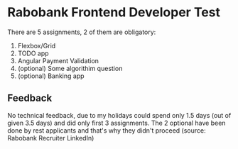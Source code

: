 # Rabobank Frontend Developer Test

There are 5 assignments, 2 of them are obligatory:

1. Flexbox/Grid
2. TODO app
3. Angular Payment Validation
4. (optional) Some algorithim question
5. (optional) Banking app

## Feedback

No technical feedback, due to my holidays could spend only 1.5 days (out of given 3.5 days) and did only first 3 assignments. The 2 optional have been done by rest applicants and that's why they didn't proceed (source: Rabobank Recruiter LinkedIn)